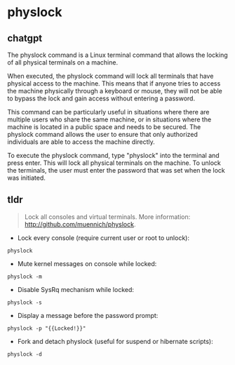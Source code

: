 # physlock 
## chatgpt 
The physlock command is a Linux terminal command that allows the locking of all physical terminals on a machine. 

When executed, the physlock command will lock all terminals that have physical access to the machine. This means that if anyone tries to access the machine physically through a keyboard or mouse, they will not be able to bypass the lock and gain access without entering a password. 

This command can be particularly useful in situations where there are multiple users who share the same machine, or in situations where the machine is located in a public space and needs to be secured. The physlock command allows the user to ensure that only authorized individuals are able to access the machine directly. 

To execute the physlock command, type "physlock" into the terminal and press enter. This will lock all physical terminals on the machine. To unlock the terminals, the user must enter the password that was set when the lock was initiated. 

## tldr 
 
> Lock all consoles and virtual terminals.
> More information: <http://github.com/muennich/physlock>.

- Lock every console (require current user or root to unlock):

`physlock`

- Mute kernel messages on console while locked:

`physlock -m`

- Disable SysRq mechanism while locked:

`physlock -s`

- Display a message before the password prompt:

`physlock -p "{{Locked!}}"`

- Fork and detach physlock (useful for suspend or hibernate scripts):

`physlock -d`
